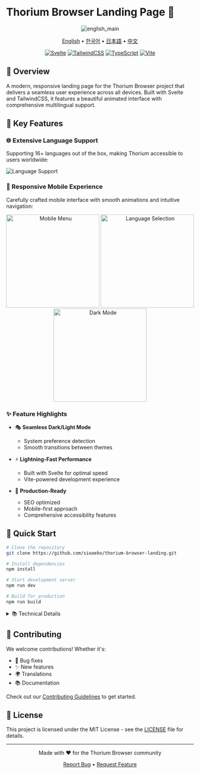 # Thorium Browser Landing Page 🚀

<div align="center">
  
![english_main](https://github.com/user-attachments/assets/3a246806-4416-4a78-84d0-6a4071dce370)

<p align="center">
  <a href="README.md">English</a> •
  <a href="README.ko.md">한국어</a> •
  <a href="README.ja.md">日本語</a> •
  <a href="README.zh.md">中文</a>
</p>

[![Svelte](https://img.shields.io/badge/Built%20with-Svelte-FF3E00?style=for-the-badge&logo=svelte)](https://svelte.dev)
[![TailwindCSS](https://img.shields.io/badge/Styled%20with-TailwindCSS-38B2AC?style=for-the-badge&logo=tailwind-css)](https://tailwindcss.com)
[![TypeScript](https://img.shields.io/badge/Written%20in-TypeScript-3178C6?style=for-the-badge&logo=typescript)](https://www.typescriptlang.org)
[![Vite](https://img.shields.io/badge/Built%20with-Vite-646CFF?style=for-the-badge&logo=vite)](https://vitejs.dev)

</div>

## 🌟 Overview

A modern, responsive landing page for the Thorium Browser project that delivers a seamless user experience across all devices. Built with Svelte and TailwindCSS, it features a beautiful animated interface with comprehensive multilingual support.

## 🎨 Key Features

### 🌐 Extensive Language Support
Supporting 16+ languages out of the box, making Thorium accessible to users worldwide:

![Language Support](https://github.com/user-attachments/assets/c5730267-a96c-4c95-afbf-f00a231874bd)

### 📱 Responsive Mobile Experience
Carefully crafted mobile interface with smooth animations and intuitive navigation:

<div align="center">
  <img src="https://github.com/user-attachments/assets/4015e91f-9d20-41ba-a046-2aeb67fd66e1" width="250" alt="Mobile Menu" />
  <img src="https://github.com/user-attachments/assets/fbc60a6c-22d7-4bed-9fee-04ac8ba8c9db" width="250" alt="Language Selection" />
  <img src="https://github.com/user-attachments/assets/1736185a-6253-43a0-a493-e46c0db16eca" width="250" alt="Dark Mode" />
</div>

### ✨ Feature Highlights

- 🎭 **Seamless Dark/Light Mode**
  - System preference detection
  - Smooth transitions between themes
  
- ⚡ **Lightning-Fast Performance**
  - Built with Svelte for optimal speed
  - Vite-powered development experience
  
- 🎯 **Production-Ready**
  - SEO optimized
  - Mobile-first approach
  - Comprehensive accessibility features

## 🚀 Quick Start

```bash
# Clone the repository
git clone https://github.com/sioaeko/thorium-browser-landing.git

# Install dependencies
npm install

# Start development server
npm run dev

# Build for production
npm run build
```

<details>
<summary>📚 Technical Details</summary>

### 🛠 Technology Stack

- **Frontend Framework:** Svelte
- **Styling Solution:** TailwindCSS
- **Icon Library:** Lucide Icons
- **Build System:** Vite
- **Language:** TypeScript

### 📦 Project Structure

```
thorium-browser-landing/
├── src/
│   ├── lib/
│   │   └── i18n/          # Internationalization
│   ├── components/        # Reusable components
│   └── styles/           # Global styles
├── public/               # Static assets
└── tests/               # Test suites
```

### 🔧 Configuration

- Fully customizable TailwindCSS theme
- Comprehensive TypeScript configuration
- Optimized Vite build settings

</details>

## 🤝 Contributing

We welcome contributions! Whether it's:

- 🐛 Bug fixes
- ✨ New features
- 🌍 Translations
- 📚 Documentation

Check out our [Contributing Guidelines](CONTRIBUTING.md) to get started.

## 📝 License

This project is licensed under the MIT License - see the [LICENSE](LICENSE) file for details.

<div align="center">

---

Made with ❤️ for the Thorium Browser community

[Report Bug](https://github.com/sioaeko/thorium-browser-landing/issues) • [Request Feature](https://github.com/sioaeko/thorium-browser-landing/issues)

</div>
